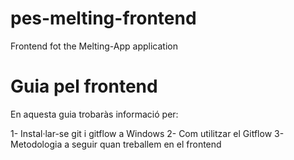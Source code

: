 # pes-melting-frontend

Frontend fot the Melting-App application

# Guia pel frontend #

En aquesta guia trobaràs informació per:

1- Instal·lar-se git i gitflow a Windows
2- Com utilitzar el Gitflow
3- Metodologia a seguir quan treballem en el frontend
